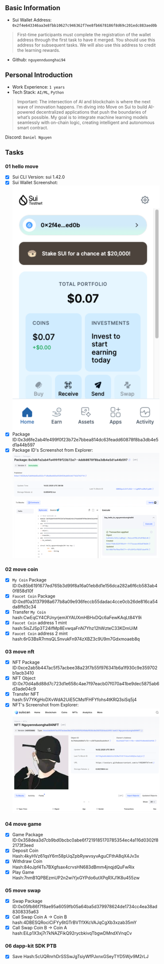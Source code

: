 ## Basic Information
- Sui Wallet Address: `0x2f4e643346aa3e8fbb10627c946362f7ee8fb6678186f8d69c201edc883aed0b`
> First-time participants must complete the registration of the wallet address through the first task to have it merged. You should use this address for subsequent tasks. We will also use this address to credit the learning rewards.
- Github: `nguyennduonghai94`

## Personal Introduction
- Work Experience: `1 years`
- Tech Stack: `AI/ML`, `Python`
> Important: The intersection of AI and blockchain is where the next wave of innovation happens. I’m diving into Move on Sui to build AI-powered decentralized applications that push the boundaries of what’s possible. My goal is to integrate machine learning models seamlessly with on-chain logic, creating intelligent and autonomous smart contract.

Discord: `Daniel Nguyen`

## Tasks

### 01 hello move
- [x] Sui CLI Version: sui 1.42.0
- [x] Sui Wallet Screenshot: ![](images/sui_wallet.png)
- [x] Package ID:0x3d6fe2ab4fe499f0f23b72e7bbea814dc63feadd60878f8ba3db4e5d1a44b597
- [x] Package ID's Screenshot from Explorer: ![](images/packageid.png)

### 02 move coin
- [x] `My Coin` Package ID:0x85b6191677ed765b3d99f8a16a01eb8d1e156dca282a6f6cb583ab40f858d10f
- [x] `Faucet Coin` Package ID:0xdf0a3137998a677b8a09e936feccb55dadac4cce0cb26de816ca54da8ffd3c34
- [x] Transfer `My Coin` hash:CwEqCY4CPJnyrjemXYAUXmHBHxDQc6aFewKAqLt84Y9i
- [x] `Faucet Coin` address 1 mint hash:5isZJSp3T24ifMp8EvwqaFnN7Yhz12hWzteC33KDmUiM
- [x] `Faucet Coin` address 2 mint hash:6rG3BsR7rmsQLSnvukFn974zXBZ3c9U9m7Gdxmoaeb8q

### 03 move nft
- [x] NFT Package ID:0xce2ab5b447ac5f57acbee38a23f7b55f976341b6a1f930c9e359702b1acb3410
- [x] NFT Object ID:0x70d4a8d88d7c723d1e658c4ae7f97eacb07f070a41be9dec5875ab6d3ade04c9
- [x] Transfer NFT hash:5V7YKgHoDXvWdA2UiE5CMsfFHFYfohs4tKRQ3siSq5j4
- [x] NFT's Screenshot from Explorer: ![](images/nft.png)

### 04 move game
- [x] Game Package ID:0x358dea3d7cb9bd0bcbc0abe6f7219185170785354ec4a116d0302f82173f3eed
- [x] Deposit Coin Hash:4kyHVz61qsY6m58pUqZpbRywvsyvAguCFthA8qX4Jv3x
- [x] Withdraw Coin Hash:84oJpf4Ts7BXgfsax4crvsHN683dBmm4jnqjdQuFwRix
- [x] Play Game Hash:7nmB1QPBEzmUP2n2wiYjxGYPdo6utXPqRXJ1K8u455zw

### 05 move swap
- [x] Swap Package ID:0x05fb86f7f8ae95a6059fb05a64ba5d379978624de1734cc4ea38ad8308335a63
- [x] Call Swap Coin A -> Coin B hash:4DBESQRociCiFYy6tGTrBVTfXKcVAJqCgXb3xzab35mY
- [x] Call Swap Coin B -> Coin A hash:EiLp1X3xj7r7kNAZFikQ92rycbkivqTbgwDMndXVnqCv

### 06 dapp-kit SDK PTB
- [x] Save Hash:5cUQRnrhDrSSSwJgTsiyWfPJxnxGSeyTYD5Wjv9M2rLJ
